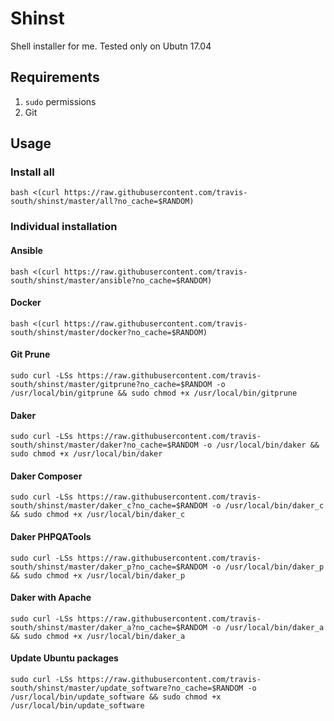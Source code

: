 # Shinst
Shell installer for me. Tested only on Ubutn 17.04

## Requirements

1. `sudo` permissions
1. Git

## Usage

### Install all

```shell
bash <(curl https://raw.githubusercontent.com/travis-south/shinst/master/all?no_cache=$RANDOM)
```

### Individual installation

#### Ansible

```shell
bash <(curl https://raw.githubusercontent.com/travis-south/shinst/master/ansible?no_cache=$RANDOM)
```

#### Docker

```shell
bash <(curl https://raw.githubusercontent.com/travis-south/shinst/master/docker?no_cache=$RANDOM)
```

#### Git Prune
```shell
sudo curl -LSs https://raw.githubusercontent.com/travis-south/shinst/master/gitprune?no_cache=$RANDOM -o /usr/local/bin/gitprune && sudo chmod +x /usr/local/bin/gitprune
```

#### Daker
```shell
sudo curl -LSs https://raw.githubusercontent.com/travis-south/shinst/master/daker?no_cache=$RANDOM -o /usr/local/bin/daker && sudo chmod +x /usr/local/bin/daker
```

#### Daker Composer
```shell
sudo curl -LSs https://raw.githubusercontent.com/travis-south/shinst/master/daker_c?no_cache=$RANDOM -o /usr/local/bin/daker_c && sudo chmod +x /usr/local/bin/daker_c
```

#### Daker PHPQATools
```shell
sudo curl -LSs https://raw.githubusercontent.com/travis-south/shinst/master/daker_p?no_cache=$RANDOM -o /usr/local/bin/daker_p && sudo chmod +x /usr/local/bin/daker_p
```

#### Daker with Apache
```shell
sudo curl -LSs https://raw.githubusercontent.com/travis-south/shinst/master/daker_a?no_cache=$RANDOM -o /usr/local/bin/daker_a && sudo chmod +x /usr/local/bin/daker_a
```

#### Update Ubuntu packages
```shell
sudo curl -LSs https://raw.githubusercontent.com/travis-south/shinst/master/update_software?no_cache=$RANDOM -o /usr/local/bin/update_software && sudo chmod +x /usr/local/bin/update_software
```

